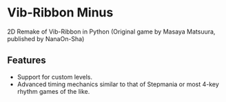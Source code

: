 # Vib-Ribbon Minus
2D Remake of Vib-Ribbon in Python
(Original game by Masaya Matsuura, published by NanaOn-Sha)

## Features
* Support for custom levels.
* Advanced timing mechanics similar to that of Stepmania or most 4-key rhythm games of the like.
